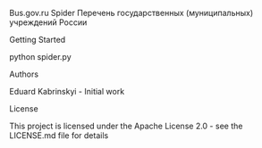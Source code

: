 Bus.gov.ru Spider
Перечень государственных (муниципальных) учреждений России

Getting Started

python spider.py


Authors

Eduard Kabrinskyi - Initial work

License 

This project is licensed under the Apache License 2.0 - see the LICENSE.md file for details
